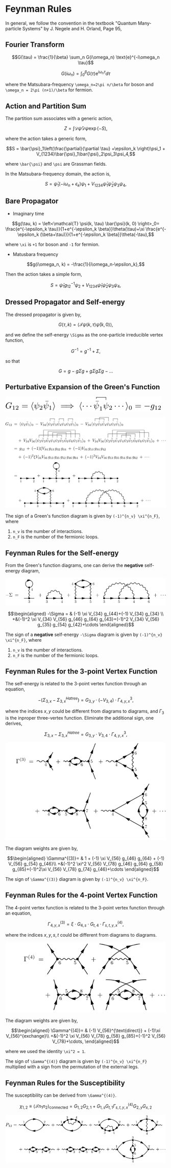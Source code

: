 # Feynman Rules

In general, we follow the convention in the textbook "Quantum Many-particle Systems" by J. Negele and H. Orland, Page 95,

## Fourier Transform

```math
G(\tau) = \frac{1}{\beta} \sum_n G(i\omega_n) \text{e}^{-i\omega_n \tau}
```

```math
G(i\omega_n) = \int_0^\beta G(\tau) \text{e}^{i\omega_n \tau} d\tau
```

where the Matsubara-frequency ``\omega_n=2\pi n/\beta`` for boson and ``\omega_n = 2\pi (n+1)/\beta`` for fermion.

## Action and Partition Sum

The partition sum associates with a generic action,

```math
Z = \int \mathcal{D}\bar{\psi}\mathcal{D}\psi \exp\left(-S\right),
```

where the action takes a generic form,

```math
S = \bar{\psi}_1\left(\frac{\partial}{\partial \tau} +\epsilon_k \right)\psi_1 + V_{1234}\bar{\psi}_1\bar{\psi}_2\psi_3\psi_4,
```

where ``\bar{\psi}`` and ``\psi`` are Grassman fields.

In the Matsubara-frequency domain, the action is,

```math
S = \bar{\psi}_1\left(-i\omega_n +\epsilon_k \right)\psi_1 + V_{1234}\bar{\psi}_1\bar{\psi}_2\psi_3\psi_4,
```

## Bare Propagator

- Imaginary time

```math
g(\tau, k) = \left<\mathcal{T} \psi(k, \tau) \bar{\psi}(k, 0) \right>_0= \frac{e^{-\epsilon_k \tau}}{1+e^{-\epsilon_k \beta}}\theta(\tau)+\xi \frac{e^{-\epsilon_k (\beta+\tau)}}{1+e^{-\epsilon_k \beta}}\theta(-\tau),
```

where ``\xi`` is ``+1`` for boson and ``-1`` for fermion.

- Matusbara frequency

```math
g(i\omega_n, k) = -\frac{1}{i\omega_n-\epsilon_k},
```

Then the action takes a simple form,

```math
S = \bar{\psi}_1g_{12}^{-1}\psi_2 + V_{1234}\bar{\psi}_1\bar{\psi}_2\psi_3\psi_4,
```

## Dressed Propagator and Self-energy

The dressed propagator is given by,

```math
G(\tau, k) = \left<\mathcal{T} \psi(k, \tau) \bar{\psi}(k, 0) \right>,
```

and we define the self-energy ``\Sigma`` as the one-particle irreducible vertex function,

```math
G^{-1} = g^{-1} + \Sigma,
```

so that

```math
G = g - g\Sigma g + g\Sigma g \Sigma g - ...
```

## Perturbative Expansion of the Green's Function

![Sign rule for the Wick contractions.](../assets/diagrams/green0.svg#green0)

![Diagrammatic expansion of the Green's function.](../assets/diagrams/green.svg#green)

The sign of a Green's function diagram is given by ``(-1)^{n_v} \xi^{n_F}``, where

1. ``n_v`` is the number of interactions.
2. ``n_F`` is the number of the fermionic loops.

## Feynman Rules for the Self-energy

From the Green's function diagrams, one can derive the __negative__ self-energy diagram,

![Diagrammatic expansion of the self-energy.](../assets/diagrams/sigma.svg#sigma)

```math
\begin{aligned}
-\Sigma = & (-1) \xi V_{34} g_{44}+(-1) V_{34} g_{34} \\
+&(-1)^2 \xi V_{34} V_{56} g_{46} g_{64} g_{43}+(-1)^2 V_{34} V_{56} g_{35} g_{54} g_{42}+\cdots
\end{aligned}
```

The sign of a __negative__ self-energy ``-\Sigma`` diagram is given by ``(-1)^{n_v} \xi^{n_F}``, where

1. ``n_v`` is the number of interactions.
2. ``n_F`` is the number of the fermionic loops.

## Feynman Rules for the 3-point Vertex Function

The self-energy is related to the 3-point vertex function through an equation,

```math
-\left(\Sigma_{3, x} -\Sigma^{Hatree}_{3, x}\right) = G_{3,y} \cdot \left(-V_{3, 4}\right) \cdot \Gamma^3_{4,y,x},
```
where the indices $x, y$ could be different from diagrams to diagrams, and $\Gamma_3$ is the inproper three-vertex function. Eliminate the additional sign, one derives, 
```math
\Sigma_{3, x} -\Sigma^{Hatree}_{3, x} = G_{3,y} \cdot V_{3, 4} \cdot \Gamma^3_{4,y,x},
```

![Diagrammatic expansion of the 3-point vertex function.](../assets/diagrams/gamma3.svg#gamma3)

The diagram weights are given by,
```math
\begin{aligned}
\Gamma^{(3)}= & 1 + (-1) \xi V_{56} g_{46} g_{64} + (-1) V_{56} g_{54} g_{46}\\
+&(-1)^2 \xi^2 V_{56} V_{78} g_{46} g_{64} g_{58} g_{85}+(-1)^2\xi V_{56} V_{78} g_{74} g_{46}+\cdots
\end{aligned}
```

The sign of ``\Gamma^{(3)}`` diagram is given by ``(-1)^{n_v} \xi^{n_F}``.

## Feynman Rules for the 4-point Vertex Function

The 4-point vertex function is related to the 3-point vertex function through an equation,

```math
\Gamma^{(3)}_{4,y,x} = \xi \cdot G_{4,s} \cdot G_{t, 4} \cdot \Gamma^{(4)}_{s, t, y, x},
```
where the indices $x, y, s, t$ could be different from diagrams to diagrams.

![Diagrammatic expansion of the 4-point vertex function.](../assets/diagrams/gamma4.svg#gamma4)

The diagram weights are given by,
```math
\begin{aligned}
\Gamma^{(4)}= & (-1) V_{56}^{\text{direct}} + (-1)\xi V_{56}^{exchange}\\
+&(-1)^2 \xi V_{56} V_{78} g_{58} g_{85}+(-1)^2 V_{56} V_{78}+\cdots,
\end{aligned}
```
where we used the identity ``\xi^2 = 1``.

The sign of ``\Gamma^{(4)}`` diagram is given by ``(-1)^{n_v} \xi^{n_F}`` multiplied with a sign from the permutation of the external legs.

## Feynman Rules for the Susceptibility

The susceptibility can be derived from ``\Gamma^{(4)}``.

```math
\chi_{1,2} \equiv \left<\mathcal{T} n_1 n_2\right>_{\text{connected}} = G_{1,2} G_{2, 1} + G_{1,s} G_{t, 1} \Gamma^{(4)}_{s, t, y, x} G_{2,y} G_{x, 2}
```

![Diagrammatic expansion of the polarization.](../assets/diagrams/polarization.svg#polarization)
